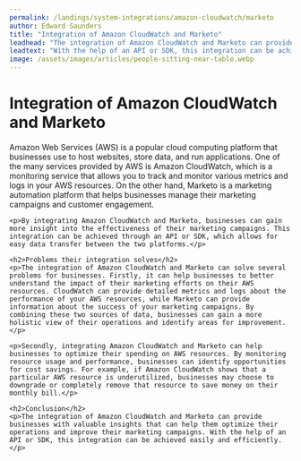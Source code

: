 ```yaml
---
permalink: /landings/system-integrations/amazon-cloudwatch/marketo
author: Edward Saunders
title: "Integration of Amazon CloudWatch and Marketo"
leadhead: "The integration of Amazon CloudWatch and Marketo can provide businesses with valuable insights that can help them optimize their operations and improve their marketing campaigns"
leadtext: "With the help of an API or SDK, this integration can be achieved easily and efficiently."
image: /assets/images/articles/people-sitting-near-table.webp
---
```

<div class="arttext">	<h1>Integration of Amazon CloudWatch and Marketo</h1>
	<p>Amazon Web Services (AWS) is a popular cloud computing platform that businesses use to host websites, store data, and run applications. One of the many services provided by AWS is Amazon CloudWatch, which is a monitoring service that allows you to track and monitor various metrics and logs in your AWS resources. On the other hand, Marketo is a marketing automation platform that helps businesses manage their marketing campaigns and customer engagement.</p>

	<p>By integrating Amazon CloudWatch and Marketo, businesses can gain more insight into the effectiveness of their marketing campaigns. This integration can be achieved through an API or SDK, which allows for easy data transfer between the two platforms.</p>

	<h2>Problems their integration solves</h2>
	<p>The integration of Amazon CloudWatch and Marketo can solve several problems for businesses. Firstly, it can help businesses to better understand the impact of their marketing efforts on their AWS resources. CloudWatch can provide detailed metrics and logs about the performance of your AWS resources, while Marketo can provide information about the success of your marketing campaigns. By combining these two sources of data, businesses can gain a more holistic view of their operations and identify areas for improvement.</p>

	<p>Secondly, integrating Amazon CloudWatch and Marketo can help businesses to optimize their spending on AWS resources. By monitoring resource usage and performance, businesses can identify opportunities for cost savings. For example, if Amazon CloudWatch shows that a particular AWS resource is underutilized, businesses may choose to downgrade or completely remove that resource to save money on their monthly bill.</p>

	<h2>Conclusion</h2>
	<p>The integration of Amazon CloudWatch and Marketo can provide businesses with valuable insights that can help them optimize their operations and improve their marketing campaigns. With the help of an API or SDK, this integration can be achieved easily and efficiently.</p>
</div>